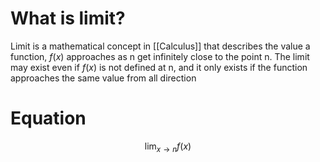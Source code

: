 # What is limit?
Limit is a mathematical concept in [[Calculus]] that describes the value a function, $f(x)$ approaches as n get infinitely close to the point n. The limit may exist even if $f(x)$ is not defined at n, and it only exists if the function approaches the same value from all direction

# Equation
$$
\lim_{x \to n} f(x)
$$